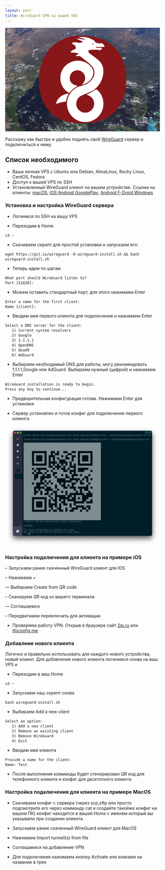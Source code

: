 ```yaml
---
layout: post
title: WireGuard VPN на вашей VDS
---
```

![](https://raw.githubusercontent.com/tatarinovms/tatarinovms.github.io/master/images/posts/WireGuard/logo.png)

Расскажу как быстро и удобно поднять свой [WireGuard](https://www.wireguard.com/) сервер и подключиться к нему.

## Список необходимого 
- Ваша личная VPS c Ubuntu или Debian, AlmaLinux, Rocky Linux, CentOS, Fedora
- Доступ к вашей VPS по SSH
- Установленный WireGuard клиент на вашем устройстве. 
Ссылки на клиенты: [macOS](https://itunes.apple.com/us/app/wireguard/id1451685025?ls=1&mt=12), [iOS](https://itunes.apple.com/us/app/wireguard/id1441195209?ls=1&mt=8),[Android GooglePlay](https://play.google.com/store/apps/details?id=com.wireguard.android), [Android F-Droid](https://f-droid.org/en/packages/com.wireguard.android/),[Windows](https://download.wireguard.com/windows-client/)

### Установка и настройка WireGuard сервера

- Логинмся по SSH на вашу VPS

- Переходим в  Home

```
cd ~
```
- Скачиваем скрипт для простой установки и запускаем его:

```
wget https://git.io/wireguard -O wireguard-install.sh && bash wireguard-install.sh
```

- Теперь идем по шагам

```
What port should WireGuard listen to?
Port [51820]: 
```

- Можем оставить стандартный порт, для этого нажимаем Enter

```
Enter a name for the first client:
Name [client]: 
```
- Вводим имя первого клиента для подключения и нажимаем Enter
```
Select a DNS server for the client:
   1) Current system resolvers
   2) Google
   3) 1.1.1.1
   4) OpenDNS
   5) Quad9
   6) AdGuard
```
- Выбираем необходимый DNS для работы, могу рекомендовать 1.1.1.1,Google или AdGuard. Выбираем нужный (цифрой) и нажимаем Enter
```
WireGuard installation is ready to begin.
Press any key to continue...
```
- Предворительная конфигурация готова. Нажимаем Enter для установки

- Сервер установлен и готов конфиг для подключение первого клиента

![](https://raw.githubusercontent.com/tatarinovms/tatarinovms.github.io/master/images/posts/WG/wg.png)

### Настройка подключения для клиента на примере iOS

– Запускаем ранее скаченный WireGuard клиент для IOS


– Нажимаем + 

— Выбираем Create from QR code

– Сканируем QR код из вашего терминала

— Соглашаемся 

– Передвигиаем переключать для активации

- Проверяем работу VPN. Открыв в браузере сайт [2ip.ru](https://2ip.ru) или [ifoconfig.me](https://ifconfig.me/)

### Добавлние нового клиента
Логично и правильно использовать для каждого нового устройства, новый клиент.
Для добавления нового клиента логинимся снова на ваш VPS и
- Переходим в ваш Home

```
cd ~
```

- Запускаем наш скрипт снова

```
bash wireguard-install.sh
```
- Выбираем Add a new client 

```
Select an option:
   1) Add a new client
   2) Remove an existing client
   3) Remove WireGuard
   4) Exit
```
- Вводим имя клиента

``` 
Provide a name for the client:
Name: Test
```
- После выполнения комманды будет сгенерирован QR код для телефонного клиента и конфиг для десктопного клиента

### Настройка подключения для клиента на примере MacOS

- Cкачиваем конфиг с сервера (через scp,sftp или просто подсмотрите его через комманду cat и создайте такойже конфиг на вашем ПК) конфиг находится в вашей Home с именем который вы указывали при создании клиента. 

- Запускаем ранее скаченный WireGuard клиент для MacOS

- Нажимаем Import tunnell(s) from file 

- Соглашаемся на добавление VPN

- Для подключения нажимаем кнопку Activate или кликаем на название в трее
